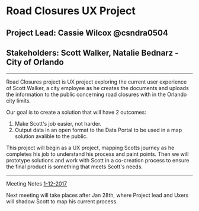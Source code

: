 # Road Closures UX Project
## Project Lead: Cassie Wilcox @csndra0504
## Stakeholders: Scott Walker, Natalie Bednarz - City of Orlando

***

Road Closures project is UX project exploring the current user experience of Scott Walker, a city employee as he creates the documents and uploads the information to the public concerning road closures with in the Orlando city limits. 

Our goal is to create a solution that will have 2 outcomes: 
1) Make Scott's job easier, not harder. 
2) Output data in an open format to the Data Portal to be used in a map solution avalible to the public. 

This project will begin as a UX project, mapping Scotts journey as he completes his job to understand his process and paint points. Then we will prototype solutions and work with Scott in a co-creation process to ensure the final product is something that meets Scott's needs. 

***

Meeting Notes
[1-12-2017](https://docs.google.com/document/d/14Nm5El-pI-Q93iQZcr3UPixIdDU7GfKVJOiVM2v5uPw/edit?usp=sharing)

Next meeting will take places after Jan 28th, where Project lead and Uxers will shadow Scott to map his current process. 
